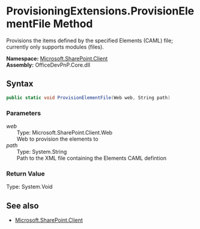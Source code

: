 # ProvisioningExtensions.ProvisionElementFile Method  
Provisions the items defined by the specified Elements (CAML) file; currently only supports modules (files).  

**Namespace:** [Microsoft.SharePoint.Client](Microsoft.SharePoint.Client.md)  
**Assembly:** OfficeDevPnP.Core.dll  
## Syntax
```C#
public static void ProvisionElementFile(Web web, String path)
```
### Parameters
*web*  
&emsp;&emsp;Type: Microsoft.SharePoint.Client.Web  
&emsp;&emsp;Web to provision the elements to  
*path*  
&emsp;&emsp;Type: System.String  
&emsp;&emsp;Path to the XML file containing the Elements CAML defintion  
### Return Value
Type: System.Void  

## See also
- [Microsoft.SharePoint.Client](Microsoft.SharePoint.Client.md)
